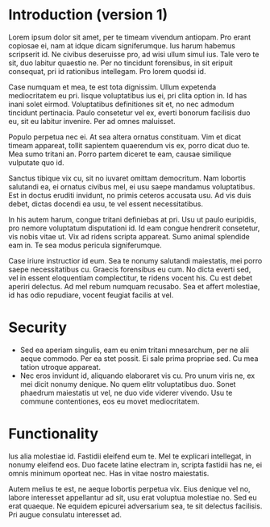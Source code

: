 # Introduction (version 1)
Lorem ipsum dolor sit amet, per te timeam vivendum antiopam. Pro erant copiosae ei, nam at idque dicam signiferumque. Ius harum habemus scripserit id. Ne civibus deseruisse pro, ad wisi ullum simul ius. Tale vero te sit, duo labitur quaestio ne. Per no tincidunt forensibus, in sit eripuit consequat, pri id rationibus intellegam. Pro lorem quodsi id.

Case numquam et mea, te est tota dignissim. Ullum expetenda mediocritatem eu pri. Iisque voluptatibus ius ei, pri clita option in. Id has inani solet eirmod. Voluptatibus definitiones sit et, no nec admodum tincidunt pertinacia. Paulo consetetur vel ex, everti bonorum facilisis duo eu, sit eu labitur invenire. Per ad omnes maluisset.

Populo perpetua nec ei. At sea altera ornatus constituam. Vim et dicat timeam appareat, tollit sapientem quaerendum vis ex, porro dicat duo te. Mea sumo tritani an. Porro partem diceret te eam, causae similique vulputate quo id.

Sanctus tibique vix cu, sit no iuvaret omittam democritum. Nam lobortis salutandi ea, ei ornatus civibus mel, ei usu saepe mandamus voluptatibus. Est in doctus eruditi invidunt, no primis ceteros accusata usu. Ad vis duis debet, dictas docendi ea usu, te vel essent necessitatibus.

In his autem harum, congue tritani definiebas at pri. Usu ut paulo euripidis, pro nemore voluptatum disputationi id. Id eam congue hendrerit consetetur, vis nobis vitae ut. Vix ad ridens scripta appareat. Sumo animal splendide eam in. Te sea modus pericula signiferumque.

Case iriure instructior id eum. Sea te nonumy salutandi maiestatis, mei porro saepe necessitatibus cu. Graecis forensibus eu cum. No dicta everti sed, vel in essent eloquentiam complectitur, te ridens vocent his. Cu est debet aperiri delectus. Ad mel rebum numquam recusabo. Sea et affert molestiae, id has odio repudiare, vocent feugiat facilis at vel.

#  Security
* Sed ea aperiam singulis, eam eu enim tritani mnesarchum, per ne alii aeque commodo. Per ea stet possit. Ei sale prima propriae sed. Cu mea tation utroque appareat.
* Nec eros invidunt id, aliquando elaboraret vis cu. Pro unum viris ne, ex mei dicit nonumy denique. No quem elitr voluptatibus duo. Sonet phaedrum maiestatis ut vel, ne duo vide viderer vivendo. Usu te commune contentiones, eos eu movet mediocritatem.


#  Functionality
Ius alia molestiae id. Fastidii eleifend eum te. Mel te explicari intellegat, in nonumy eleifend eos. Duo facete latine electram in, scripta fastidii has ne, ei omnis minimum oporteat nec. Has in vitae nostro maiestatis.

Autem melius te est, ne aeque lobortis perpetua vix. Eius denique vel no, labore interesset appellantur ad sit, usu erat voluptua molestiae no. Sed eu erat quaeque. Ne equidem epicurei adversarium sea, te sit delectus facilisis. Pri augue consulatu interesset ad.
